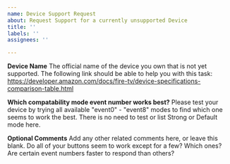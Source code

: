 ```yaml
---
name: Device Support Request
about: Request Support for a currently unsupported Device
title: ''
labels: ''
assignees: ''

---
```


**Device Name**
The official name of the device you own that is not yet supported.  The following link should be able to help you with this task: https://developer.amazon.com/docs/fire-tv/device-specifications-comparison-table.html

**Which compatability mode event number works best?**
Please test your device by trying all available "event0" - "event8" modes to find which one seems to work the best.  There is no need to test or list Strong or Default mode here.

**Optional Comments**
Add any other related comments here, or leave this blank.  Do all of your buttons seem to work except for a few?  Which ones?  Are certain event numbers faster to respond than others?
